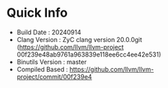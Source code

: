 # Quick Info
* Build Date : 20240914
* Clang Version : ZyC clang version 20.0.0git (https://github.com/llvm/llvm-project 00f239e48ab9761a963839e118ee6cc4ee42e531)
* Binutils Version : master
* Compiled Based : https://github.com/llvm/llvm-project/commit/00f239e4


